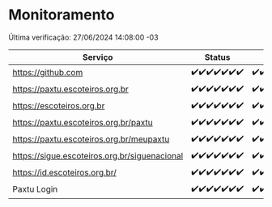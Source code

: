 # Monitoramento

Última verificação: 27/06/2024 14:08:00 -03

|Serviço|Status|Últimas 24h|
|---|---|---|
|https://github.com|<span title="2024-06-20: OK=24">✔️</span><span title="2024-06-21: OK=24">✔️</span><span title="2024-06-22: OK=24">✔️</span><span title="2024-06-23: OK=24">✔️</span><span title="2024-06-24: OK=24">✔️</span><span title="2024-06-25: OK=24">✔️</span><span title="2024-06-26: OK=18">✔️</span>|<span title="26/06/2024 15:08:00 -03 : 200">✔️</span><span title="26/06/2024 16:04:00 -03 : 200">✔️</span><span title="26/06/2024 17:08:00 -03 : 200">✔️</span><span title="26/06/2024 18:07:00 -03 : 200">✔️</span><span title="26/06/2024 19:06:00 -03 : 200">✔️</span><span title="26/06/2024 20:07:00 -03 : 200">✔️</span><span title="26/06/2024 21:33:00 -03 : 200">✔️</span><span title="26/06/2024 22:54:00 -03 : 200">✔️</span><span title="26/06/2024 23:25:00 -03 : 200">✔️</span><span title="27/06/2024 00:08:00 -03 : 200">✔️</span><span title="27/06/2024 01:09:00 -03 : 200">✔️</span><span title="27/06/2024 02:08:00 -03 : 200">✔️</span><span title="27/06/2024 03:10:00 -03 : 200">✔️</span><span title="27/06/2024 04:06:00 -03 : 200">✔️</span><span title="27/06/2024 05:09:00 -03 : 200">✔️</span><span title="27/06/2024 06:07:00 -03 : 200">✔️</span><span title="27/06/2024 07:07:00 -03 : 200">✔️</span><span title="27/06/2024 08:06:00 -03 : 200">✔️</span><span title="27/06/2024 09:12:00 -03 : 200">✔️</span><span title="27/06/2024 10:10:00 -03 : 200">✔️</span><span title="27/06/2024 11:07:00 -03 : 200">✔️</span><span title="27/06/2024 12:07:00 -03 : 200">✔️</span><span title="27/06/2024 13:08:00 -03 : 200">✔️</span><span title="27/06/2024 14:08:00 -03 : 200">✔️</span>|
|https://paxtu.escoteiros.org.br|<span title="2024-06-20: OK=24">✔️</span><span title="2024-06-21: OK=24">✔️</span><span title="2024-06-22: OK=24">✔️</span><span title="2024-06-23: OK=24">✔️</span><span title="2024-06-24: OK=24">✔️</span><span title="2024-06-25: OK=24">✔️</span><span title="2024-06-26: OK=18">✔️</span>|<span title="26/06/2024 15:08:00 -03 : 200">✔️</span><span title="26/06/2024 16:04:00 -03 : 200">✔️</span><span title="26/06/2024 17:08:00 -03 : 200">✔️</span><span title="26/06/2024 18:07:00 -03 : 200">✔️</span><span title="26/06/2024 19:06:00 -03 : 200">✔️</span><span title="26/06/2024 20:07:00 -03 : 200">✔️</span><span title="26/06/2024 21:33:00 -03 : 200">✔️</span><span title="26/06/2024 22:54:00 -03 : 200">✔️</span><span title="26/06/2024 23:25:00 -03 : 200">✔️</span><span title="27/06/2024 00:08:00 -03 : 200">✔️</span><span title="27/06/2024 01:09:00 -03 : 200">✔️</span><span title="27/06/2024 02:08:00 -03 : 200">✔️</span><span title="27/06/2024 03:10:00 -03 : 200">✔️</span><span title="27/06/2024 04:06:00 -03 : 200">✔️</span><span title="27/06/2024 05:09:00 -03 : 200">✔️</span><span title="27/06/2024 06:07:00 -03 : 200">✔️</span><span title="27/06/2024 07:07:00 -03 : 200">✔️</span><span title="27/06/2024 08:06:00 -03 : 200">✔️</span><span title="27/06/2024 09:12:00 -03 : 200">✔️</span><span title="27/06/2024 10:10:00 -03 : 200">✔️</span><span title="27/06/2024 11:07:00 -03 : 200">✔️</span><span title="27/06/2024 12:07:00 -03 : 200">✔️</span><span title="27/06/2024 13:08:00 -03 : 200">✔️</span><span title="27/06/2024 14:08:00 -03 : 200">✔️</span>|
|https://escoteiros.org.br|<span title="2024-06-20: OK=24">✔️</span><span title="2024-06-21: OK=24">✔️</span><span title="2024-06-22: OK=24">✔️</span><span title="2024-06-23: OK=24">✔️</span><span title="2024-06-24: OK=24">✔️</span><span title="2024-06-25: OK=24">✔️</span><span title="2024-06-26: OK=18">✔️</span>|<span title="26/06/2024 15:08:00 -03 : 200">✔️</span><span title="26/06/2024 16:04:00 -03 : 200">✔️</span><span title="26/06/2024 17:08:00 -03 : 200">✔️</span><span title="26/06/2024 18:07:00 -03 : 200">✔️</span><span title="26/06/2024 19:06:00 -03 : 200">✔️</span><span title="26/06/2024 20:07:00 -03 : 200">✔️</span><span title="26/06/2024 21:33:00 -03 : 200">✔️</span><span title="26/06/2024 22:54:00 -03 : 200">✔️</span><span title="26/06/2024 23:25:00 -03 : 200">✔️</span><span title="27/06/2024 00:08:00 -03 : 200">✔️</span><span title="27/06/2024 01:09:00 -03 : 200">✔️</span><span title="27/06/2024 02:08:00 -03 : 200">✔️</span><span title="27/06/2024 03:10:00 -03 : 200">✔️</span><span title="27/06/2024 04:06:00 -03 : 200">✔️</span><span title="27/06/2024 05:09:00 -03 : 200">✔️</span><span title="27/06/2024 06:07:00 -03 : 200">✔️</span><span title="27/06/2024 07:07:00 -03 : 200">✔️</span><span title="27/06/2024 08:06:00 -03 : 200">✔️</span><span title="27/06/2024 09:12:00 -03 : 200">✔️</span><span title="27/06/2024 10:10:00 -03 : 200">✔️</span><span title="27/06/2024 11:07:00 -03 : 200">✔️</span><span title="27/06/2024 12:07:00 -03 : 200">✔️</span><span title="27/06/2024 13:08:00 -03 : 200">✔️</span><span title="27/06/2024 14:08:00 -03 : 200">✔️</span>|
|https://paxtu.escoteiros.org.br/paxtu|<span title="2024-06-20: OK=24">✔️</span><span title="2024-06-21: OK=24">✔️</span><span title="2024-06-22: OK=24">✔️</span><span title="2024-06-23: OK=24">✔️</span><span title="2024-06-24: OK=24">✔️</span><span title="2024-06-25: OK=24">✔️</span><span title="2024-06-26: OK=18">✔️</span>|<span title="26/06/2024 15:09:00 -03 : 200">✔️</span><span title="26/06/2024 16:04:00 -03 : 200">✔️</span><span title="26/06/2024 17:08:00 -03 : 200">✔️</span><span title="26/06/2024 18:07:00 -03 : 200">✔️</span><span title="26/06/2024 19:06:00 -03 : 200">✔️</span><span title="26/06/2024 20:07:00 -03 : 200">✔️</span><span title="26/06/2024 21:33:00 -03 : 200">✔️</span><span title="26/06/2024 22:54:00 -03 : 200">✔️</span><span title="26/06/2024 23:25:00 -03 : 200">✔️</span><span title="27/06/2024 00:08:00 -03 : 200">✔️</span><span title="27/06/2024 01:09:00 -03 : 200">✔️</span><span title="27/06/2024 02:08:00 -03 : 200">✔️</span><span title="27/06/2024 03:10:00 -03 : 200">✔️</span><span title="27/06/2024 04:06:00 -03 : 200">✔️</span><span title="27/06/2024 05:09:00 -03 : 200">✔️</span><span title="27/06/2024 06:07:00 -03 : 200">✔️</span><span title="27/06/2024 07:07:00 -03 : 200">✔️</span><span title="27/06/2024 08:06:00 -03 : 200">✔️</span><span title="27/06/2024 09:12:00 -03 : 200">✔️</span><span title="27/06/2024 10:10:00 -03 : 200">✔️</span><span title="27/06/2024 11:07:00 -03 : 200">✔️</span><span title="27/06/2024 12:07:00 -03 : 200">✔️</span><span title="27/06/2024 13:08:00 -03 : 200">✔️</span><span title="27/06/2024 14:08:00 -03 : 200">✔️</span>|
|https://paxtu.escoteiros.org.br/meupaxtu|<span title="2024-06-20: OK=24">✔️</span><span title="2024-06-21: OK=24">✔️</span><span title="2024-06-22: OK=24">✔️</span><span title="2024-06-23: OK=24">✔️</span><span title="2024-06-24: OK=24">✔️</span><span title="2024-06-25: OK=24">✔️</span><span title="2024-06-26: OK=18">✔️</span>|<span title="26/06/2024 15:09:00 -03 : 200">✔️</span><span title="26/06/2024 16:04:00 -03 : 200">✔️</span><span title="26/06/2024 17:08:00 -03 : 200">✔️</span><span title="26/06/2024 18:07:00 -03 : 200">✔️</span><span title="26/06/2024 19:06:00 -03 : 200">✔️</span><span title="26/06/2024 20:07:00 -03 : 200">✔️</span><span title="26/06/2024 21:33:00 -03 : 200">✔️</span><span title="26/06/2024 22:54:00 -03 : 200">✔️</span><span title="26/06/2024 23:25:00 -03 : 200">✔️</span><span title="27/06/2024 00:08:00 -03 : 200">✔️</span><span title="27/06/2024 01:09:00 -03 : 200">✔️</span><span title="27/06/2024 02:08:00 -03 : 200">✔️</span><span title="27/06/2024 03:10:00 -03 : 200">✔️</span><span title="27/06/2024 04:06:00 -03 : 200">✔️</span><span title="27/06/2024 05:09:00 -03 : 200">✔️</span><span title="27/06/2024 06:07:00 -03 : 200">✔️</span><span title="27/06/2024 07:07:00 -03 : 200">✔️</span><span title="27/06/2024 08:06:00 -03 : 200">✔️</span><span title="27/06/2024 09:12:00 -03 : 200">✔️</span><span title="27/06/2024 10:10:00 -03 : 200">✔️</span><span title="27/06/2024 11:07:00 -03 : 200">✔️</span><span title="27/06/2024 12:07:00 -03 : 200">✔️</span><span title="27/06/2024 13:08:00 -03 : 200">✔️</span><span title="27/06/2024 14:08:00 -03 : 200">✔️</span>|
|https://sigue.escoteiros.org.br/siguenacional|<span title="2024-06-20: OK=24">✔️</span><span title="2024-06-21: OK=24">✔️</span><span title="2024-06-22: OK=24">✔️</span><span title="2024-06-23: OK=24">✔️</span><span title="2024-06-24: OK=24">✔️</span><span title="2024-06-25: OK=24">✔️</span><span title="2024-06-26: OK=18">✔️</span>|<span title="26/06/2024 15:09:00 -03 : 200">✔️</span><span title="26/06/2024 16:04:00 -03 : 200">✔️</span><span title="26/06/2024 17:08:00 -03 : 200">✔️</span><span title="26/06/2024 18:07:00 -03 : 200">✔️</span><span title="26/06/2024 19:06:00 -03 : 200">✔️</span><span title="26/06/2024 20:07:00 -03 : 200">✔️</span><span title="26/06/2024 21:33:00 -03 : 200">✔️</span><span title="26/06/2024 22:54:00 -03 : 200">✔️</span><span title="26/06/2024 23:25:00 -03 : 200">✔️</span><span title="27/06/2024 00:08:00 -03 : 200">✔️</span><span title="27/06/2024 01:09:00 -03 : 200">✔️</span><span title="27/06/2024 02:08:00 -03 : 200">✔️</span><span title="27/06/2024 03:10:00 -03 : 200">✔️</span><span title="27/06/2024 04:06:00 -03 : 200">✔️</span><span title="27/06/2024 05:09:00 -03 : 200">✔️</span><span title="27/06/2024 06:07:00 -03 : 200">✔️</span><span title="27/06/2024 07:07:00 -03 : 200">✔️</span><span title="27/06/2024 08:06:00 -03 : 200">✔️</span><span title="27/06/2024 09:12:00 -03 : 200">✔️</span><span title="27/06/2024 10:10:00 -03 : 200">✔️</span><span title="27/06/2024 11:07:00 -03 : 200">✔️</span><span title="27/06/2024 12:07:00 -03 : 200">✔️</span><span title="27/06/2024 13:08:00 -03 : 200">✔️</span><span title="27/06/2024 14:08:00 -03 : 200">✔️</span>|
|https://id.escoteiros.org.br/|<span title="2024-06-20: OK=24">✔️</span><span title="2024-06-21: OK=24">✔️</span><span title="2024-06-22: OK=24">✔️</span><span title="2024-06-23: OK=24">✔️</span><span title="2024-06-24: OK=24">✔️</span><span title="2024-06-25: OK=24">✔️</span><span title="2024-06-26: OK=18">✔️</span>|<span title="26/06/2024 15:09:00 -03 : 200">✔️</span><span title="26/06/2024 16:04:00 -03 : 200">✔️</span><span title="26/06/2024 17:08:00 -03 : 200">✔️</span><span title="26/06/2024 18:07:00 -03 : 200">✔️</span><span title="26/06/2024 19:06:00 -03 : 200">✔️</span><span title="26/06/2024 20:07:00 -03 : 200">✔️</span><span title="26/06/2024 21:33:00 -03 : 200">✔️</span><span title="26/06/2024 22:54:00 -03 : 200">✔️</span><span title="26/06/2024 23:25:00 -03 : 200">✔️</span><span title="27/06/2024 00:08:00 -03 : 200">✔️</span><span title="27/06/2024 01:09:00 -03 : 200">✔️</span><span title="27/06/2024 02:08:00 -03 : 200">✔️</span><span title="27/06/2024 03:10:00 -03 : 200">✔️</span><span title="27/06/2024 04:06:00 -03 : 200">✔️</span><span title="27/06/2024 05:09:00 -03 : 200">✔️</span><span title="27/06/2024 06:07:00 -03 : 200">✔️</span><span title="27/06/2024 07:07:00 -03 : 200">✔️</span><span title="27/06/2024 08:06:00 -03 : 200">✔️</span><span title="27/06/2024 09:12:00 -03 : 200">✔️</span><span title="27/06/2024 10:10:00 -03 : 200">✔️</span><span title="27/06/2024 11:07:00 -03 : 200">✔️</span><span title="27/06/2024 12:07:00 -03 : 200">✔️</span><span title="27/06/2024 13:08:00 -03 : 200">✔️</span><span title="27/06/2024 14:08:00 -03 : 200">✔️</span>|
|Paxtu Login|<span title="2024-06-20: OK=24">✔️</span><span title="2024-06-21: OK=24">✔️</span><span title="2024-06-22: OK=24">✔️</span><span title="2024-06-23: OK=24">✔️</span><span title="2024-06-24: OK=24">✔️</span><span title="2024-06-25: OK=24">✔️</span><span title="2024-06-26: OK=18">✔️</span>|<span title="26/06/2024 15:09:00 -03 : 200">✔️</span><span title="26/06/2024 16:04:00 -03 : 200">✔️</span><span title="26/06/2024 17:08:00 -03 : 200">✔️</span><span title="26/06/2024 18:07:00 -03 : 200">✔️</span><span title="26/06/2024 19:07:00 -03 : 200">✔️</span><span title="26/06/2024 20:07:00 -03 : 200">✔️</span><span title="26/06/2024 21:33:00 -03 : 200">✔️</span><span title="26/06/2024 22:54:00 -03 : 200">✔️</span><span title="26/06/2024 23:25:00 -03 : 200">✔️</span><span title="27/06/2024 00:08:00 -03 : 200">✔️</span><span title="27/06/2024 01:09:00 -03 : 200">✔️</span><span title="27/06/2024 02:08:00 -03 : 200">✔️</span><span title="27/06/2024 03:10:00 -03 : 200">✔️</span><span title="27/06/2024 04:06:00 -03 : 200">✔️</span><span title="27/06/2024 05:09:00 -03 : 200">✔️</span><span title="27/06/2024 06:07:00 -03 : 200">✔️</span><span title="27/06/2024 07:07:00 -03 : 200">✔️</span><span title="27/06/2024 08:06:00 -03 : 200">✔️</span><span title="27/06/2024 09:12:00 -03 : 200">✔️</span><span title="27/06/2024 10:10:00 -03 : 200">✔️</span><span title="27/06/2024 11:07:00 -03 : 200">✔️</span><span title="27/06/2024 12:07:00 -03 : 200">✔️</span><span title="27/06/2024 13:08:00 -03 : 200">✔️</span><span title="27/06/2024 14:08:00 -03 : 200">✔️</span>|
